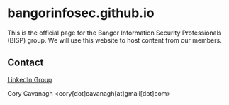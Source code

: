 # bangorinfosec.github.io

This is the official page for the Bangor Information Security Professionals (BISP) group. We will use this website to host content from our members. 

## Contact
[LinkedIn Group](https://www.linkedin.com/groups/7054424)

Cory Cavanagh <cory[dot]cavanagh[at]gmail[dot]com>
